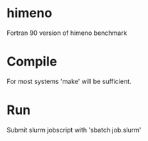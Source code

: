 # himeno
Fortran 90 version of himeno benchmark

# Compile

For most systems 'make' will be sufficient.

# Run

Submit slurm jobscript with 'sbatch job.slurm'
